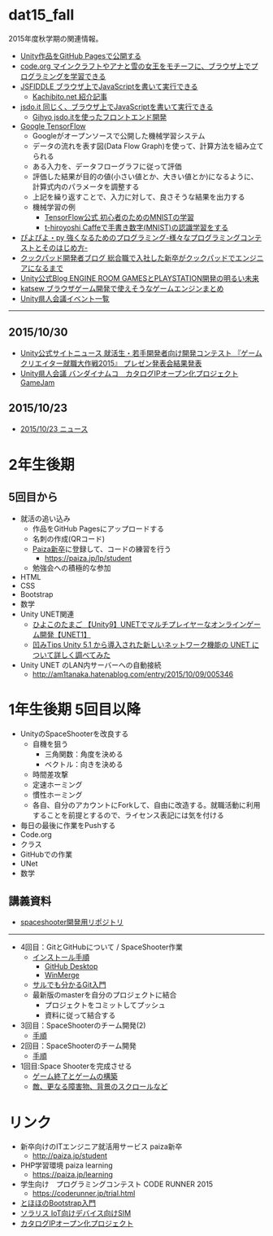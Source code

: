 # dat15_fall
2015年度秋学期の関連情報。

- [Unity作品をGitHub Pagesで公開する](http://am1tanaka.hatenablog.com/entry/2015/11/27/115926)
- [code.org マインクラフトやアナと雪の女王をモチーフに、ブラウザ上でプログラミングを学習できる](https://code.org/)
- [JSFIDDLE ブラウザ上でJavaScriptを書いて実行できる](https://jsfiddle.net/)
  - [Kachibito.net 紹介記事](http://kachibito.net/web-service/how-to-join-jsfiddle.html)
- [jsdo.it 同じく、ブラウザ上でJavaScriptを書いて実行できる](http://jsdo.it/)
  - [Gihyo jsdo.itを使ったフロントエンド開発](http://gihyo.jp/design/serial/01/jsdoit/0001?page=1)
- [Google TensorFlow](http://tensorflow.org/)
  - Googleがオープンソースで公開した機械学習システム
  - データの流れを表す図(Data Flow Graph)を使って、計算方法を組み立てられる
  - ある入力を、データフローグラフに従って評価
  - 評価した結果が目的の値(小さい値とか、大きい値とか)になるように、計算式内のパラメータを調整する
  - 上記を繰り返すことで、入力に対して、良さそうな結果を出力する
  - 機械学習の例
    - [TensorFlow公式 初心者のためのMNISTの学習](http://tensorflow.org/tutorials/mnist/beginners/index.md)
    - [t-hiroyoshi Caffeで手書き数字(MNIST)の認識学習をする](http://qiita.com/t-hiroyoshi/items/2bf473fd06c352d97579)
- [ぴよぴよ・py 強くなるためのプログラミング-様々なプログラミングコンテストとそのはじめ方-](http://cocodrips.hateblo.jp/entry/2015/10/11/114212)
- [クックパッド開発者ブログ 総合職で入社した新卒がクックパッドでエンジニアになるまで](http://techlife.cookpad.com/entry/2015/10/30/125405?utm_content=buffere7557&utm_medium=social&utm_source=twitter.com&utm_campaign=buffer)
- [Unity公式Blog ENGINE ROOM GAMESとPLAYSTATION開発の明るい未来](http://blogs.unity3d.com/jp/2015/11/11/a-bright-future-for-playstation-deployment-with-engine-room-games/)
- [katsew ブラウザゲーム開発で使えそうなゲームエンジンまとめ](http://qiita.com/katsew/items/bdd3be42e43e7d63d160)
- [Unity県人会議イベント一覧](https://kenjin.unity3d.jp/events)


----


## 2015/10/30
- [Unity公式サイトニュース 就活生・若手開発者向け開発コンテスト 『ゲームクリエイター就職大作戦2015』 プレゼン発表会結果発表](http://japan.unity3d.com/blog/press/20151014)
- [Unity県人会議 バンダイナムコ　カタログIPオープン化プロジェクトGameJam](https://kenjin.unity3d.jp/events/show/274)

## 2015/10/23
- [2015/10/23 ニュース](https://github.com/tanakaedu/dat15_fall/wiki/2015-10-23%E3%83%8B%E3%83%A5%E3%83%BC%E3%82%B9)


# 2年生後期
## 5回目から
- 就活の追い込み
  - 作品をGitHub Pagesにアップロードする
  - 名刺の作成(QRコード)
  - [Paiza新卒](http://paiza.jp/student)に登録して、コードの練習を行う
    - https://paiza.jp/lp/student
  - 勉強会への積極的な参加
- HTML
- CSS
- Bootstrap
- 数学
- Unity UNET関連
    - [ひよこのたまご 【Unity9】UNETでマルチプレイヤーなオンラインゲーム開発【UNET1】](http://hiyotama.hatenablog.com/entry/2015/07/06/153000)
    - [凹みTips Unity 5.1 から導入された新しいネットワーク機能の UNET について詳しく調べてみた](http://tips.hecomi.com/entry/2015/08/14/220030)
- Unity UNET のLAN内サーバーへの自動接続
  - http://am1tanaka.hatenablog.com/entry/2015/10/09/005346

# 1年生後期 5回目以降
- UnityのSpaceShooterを改良する
  - 自機を狙う
    - 三角関数：角度を決める
    - ベクトル：向きを決める 
  - 時間差攻撃
  - 定速ホーミング
  - 慣性ホーミング
  - 各自、自分のアカウントにForkして、自由に改造する。就職活動に利用することを前提とするので、ライセンス表記には気を付ける
- 毎日の最後に作業をPushする
- Code.org
- クラス
- GitHubでの作業
- UNet
- 数学

## 講義資料
- [spaceshooter開発用リポジトリ](https://github.com/dat15-spaceshooter/spaceshooter)

----

- 4回目：GitとGitHubについて / SpaceShooter作業
  - [インストール手順](http://am1tanaka.hatenablog.com/entry/2015/11/06/130120)
    - [GitHub Desktop](https://desktop.github.com/)
    - [WinMerge](http://www.geocities.co.jp/SiliconValley-SanJose/8165/winmerge.html)
  - [サルでも分かるGit入門](http://www.backlog.jp/git-guide/intro/intro1_1.html)
  - 最新版のmasterを自分のプロジェクトに結合
    - プロジェクトをコミットしてプッシュ
    - 資料に従って結合する
- 3回目：SpaceShooterのチーム開発(2)
  - [手順](https://github.com/tanakaedu/dat15_fall/wiki/1%E5%B9%B404%E5%9B%9E%E7%9B%AE)
- 2回目：SpaceShooterのチーム開発
  - [手順](https://github.com/tanakaedu/dat15_fall/wiki/1%E5%B9%B403%E5%9B%9E%E7%9B%AE)
- 1回目:Space Shooterを完成させる
  - [ゲーム終了とゲームの構築](https://github.com/tanakaedu/SpaceShooterTutorial/wiki/%E6%89%8B%E9%A0%863_2:%E7%B5%82%E4%BA%86%E3%81%A8%E3%82%B2%E3%83%BC%E3%83%A0%E3%81%AE%E6%A7%8B%E7%AF%89)
  - [敵、更なる障害物、背景のスクロールなど](http://unity3d.com/jp/learn/tutorials/modules/intermediate/live-training-archive/extending-space-shooter?playlist=17147)

# リンク
- 新卒向けのITエンジニア就活用サービス paiza新卒
    - http://paiza.jp/student
- PHP学習環境 paiza learning
  - https://paiza.jp/learning
- 学生向け　プログラミングコンテスト CODE RUNNER 2015  
    - https://coderunner.jp/trial.html
- [とほほのBootstrap入門](http://www.tohoho-web.com/ex/bootstrap.html)
- [ソラリス IoT向けデバイス向けSIM](https://soracom.jp/)
- [カタログIPオープン化プロジェクト](http://open.channel.or.jp/)

